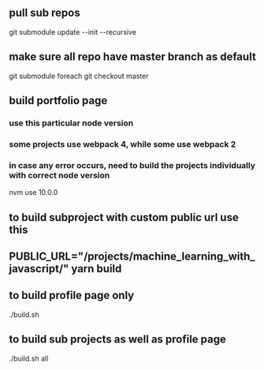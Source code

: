 ## pull sub repos
git submodule update --init --recursive

## make sure all repo have master branch as default
git submodule foreach git checkout master

## build portfolio page

### use this particular node version
### some projects use webpack 4, while some use webpack 2
### in case any error occurs, need to build the projects individually with correct node version

nvm use 10.0.0

## to build subproject with custom public url use this
## PUBLIC_URL="/projects/machine_learning_with_javascript/" yarn build

## to build profile page only
./build.sh

## to build sub projects as well as profile page
./build.sh all


